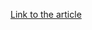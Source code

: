 [Link to the article](https://www.crowdstrike.com/en-us/blog/first-year-of-falcon-next-gen-siem-transforming-soc/)
